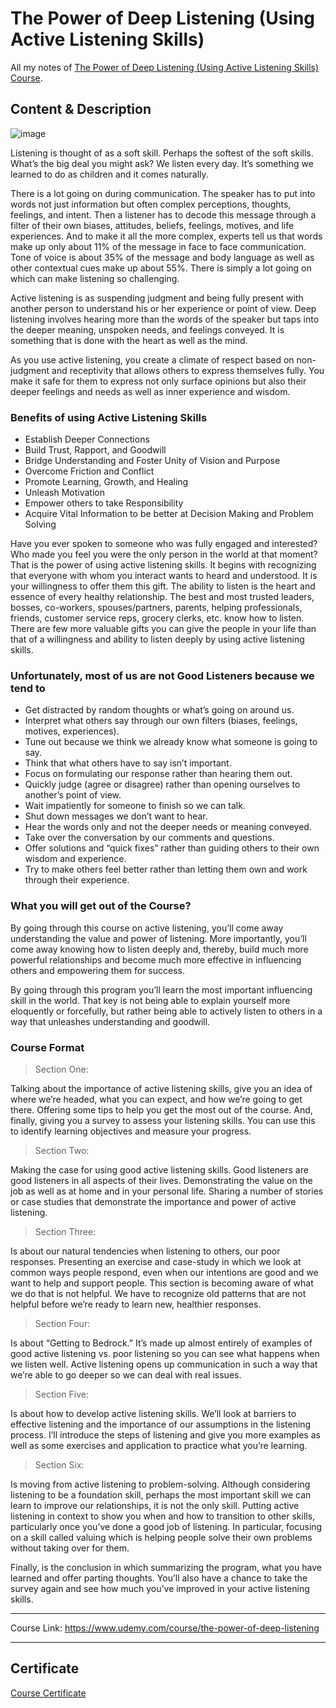 # The Power of Deep Listening (Using Active Listening Skills)

All my notes of [The Power of Deep Listening (Using Active Listening Skills) Course](https://www.udemy.com/course/the-power-of-deep-listening).

## Content & Description

![image](https://github.com/user-attachments/assets/c6bcd039-85ce-4278-b503-3681f10a1113)

Listening is thought of as a soft skill. Perhaps the softest of the soft skills. What’s the big deal you might ask? We listen every day. It’s something we learned to do as children and it comes naturally.

There is a lot going on during communication. The speaker has to put into words not just information but often complex perceptions, thoughts, feelings, and intent. Then a listener has to decode this message through a filter of their own biases, attitudes, beliefs, feelings, motives, and life experiences. And to make it all the more complex, experts tell us that words make up only about 11% of the message in face to face communication. Tone of voice is about 35% of the message and body language as well as other contextual cues make up about 55%. There is simply a lot going on which can make listening so challenging.

Active listening is as suspending judgment and being fully present with another person to understand his or her experience or point of view. Deep listening involves hearing more than the words of the speaker but taps into the deeper meaning, unspoken needs, and feelings conveyed. It is something that is done with the heart as well as the mind.

As you use active listening, you create a climate of respect based on non-judgment and receptivity that allows others to express themselves fully. You make it safe for them to express not only surface opinions but also their deeper feelings and needs as well as inner experience and wisdom.

### Benefits of using Active Listening Skills

- Establish Deeper Connections
- Build Trust, Rapport, and Goodwill
- Bridge Understanding and Foster Unity of Vision and Purpose
- Overcome Friction and Conflict
- Promote Learning, Growth, and Healing
- Unleash Motivation
- Empower others to take Responsibility
- Acquire Vital Information to be better at Decision Making and Problem Solving

Have you ever spoken to someone who was fully engaged and interested? Who made you feel you were the only person in the world at that moment? That is the power of using active listening skills. It begins with recognizing that everyone with whom you interact wants to heard and understood. It is your willingness to offer them this gift. The ability to listen is the heart and essence of every healthy relationship. The best and most trusted leaders, bosses, co-workers, spouses/partners, parents, helping professionals, friends, customer service reps, grocery clerks, etc. know how to listen. There are few more valuable gifts you can give the people in your life than that of a willingness and ability to listen deeply by using active listening skills.

### Unfortunately, most of us are not Good Listeners because we tend to

- Get distracted by random thoughts or what’s going on around us.
- Interpret what others say through our own filters (biases, feelings, motives, experiences).
- Tune out because we think we already know what someone is going to say.
- Think that what others have to say isn’t important.
- Focus on formulating our response rather than hearing them out.
- Quickly judge (agree or disagree) rather than opening ourselves to another’s point of view.
- Wait impatiently for someone to finish so we can talk.
- Shut down messages we don’t want to hear.
- Hear the words only and not the deeper needs or meaning conveyed.
- Take over the conversation by our comments and questions.
- Offer solutions and “quick fixes” rather than guiding others to their own wisdom and experience.
- Try to make others feel better rather than letting them own and work through their experience.

### What you will get out of the Course?

By going through this course on active listening, you’ll come away understanding the value and power of listening. More importantly, you’ll come away knowing how to listen deeply and, thereby, build much more powerful relationships and become much more effective in influencing others and empowering them for success.

By going through this program you’ll learn the most important influencing skill in the world. That key is not being able to explain yourself more eloquently or forcefully, but rather being able to actively listen to others in a way that unleashes understanding and goodwill.

### Course Format

> Section One: 

Talking about the importance of active listening skills, give you an idea of where we’re headed, what you can expect, and how we’re going to get there. Offering some tips to help you get the most out of the course. And, finally, giving you a survey to assess your listening skills. You can use this to identify learning objectives and measure your progress.

> Section Two: 

Making the case for using good active listening skills. Good listeners are good listeners in all aspects of their lives. Demonstrating the value on the job as well as at home and in your personal life. Sharing a number of stories or case studies that demonstrate the importance and power of active listening.

> Section Three:

Is about our natural tendencies when listening to others, our poor responses. Presenting an exercise and case-study in which we look at common ways people respond, even when our intentions are good and we want to help and support people. This section is becoming aware of what we do that is not helpful. We have to recognize old patterns that are not helpful before we’re ready to learn new, healthier responses.

> Section Four:

Is about “Getting to Bedrock.” It’s made up almost entirely of examples of good active listening vs. poor listening so you can see what happens when we listen well. Active listening opens up communication in such a way that we’re able to go deeper so we can deal with real issues.

> Section Five:

Is about how to develop active listening skills. We’ll look at barriers to effective listening and the importance of our assumptions in the listening process. I’ll introduce the steps of listening and give you more examples as well as some exercises and application to practice what you’re learning.

> Section Six:

Is moving from active listening to problem-solving. Although considering listening to be a foundation skill, perhaps the most important skill we can learn to improve our relationships, it is not the only skill. Putting active listening in context to show you when and how to transition to other skills, particularly once you’ve done a good job of listening. In particular, focusing on a skill called valuing which is helping people solve their own problems without taking over for them.

Finally, is the conclusion in which summarizing the program, what you have learned and offer parting thoughts. You’ll also have a chance to take the survey again and see how much you’ve improved in your active listening skills.

------------------

Course Link: https://www.udemy.com/course/the-power-of-deep-listening

------------------

## Certificate

[Course Certificate](Certificate.pdf)